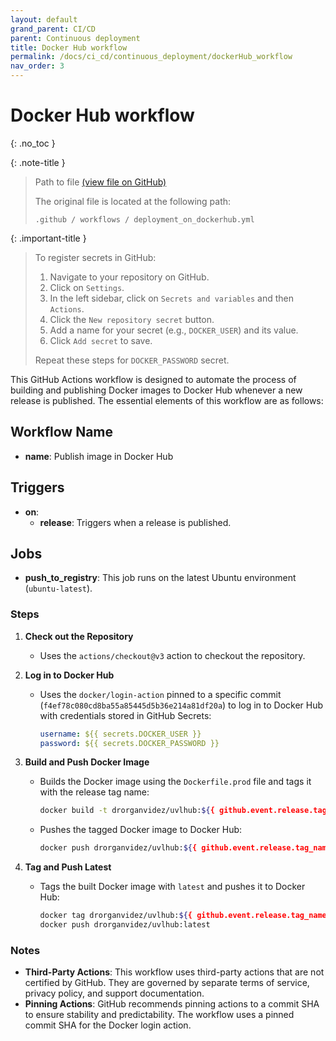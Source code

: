 ```yaml
---
layout: default
grand_parent: CI/CD
parent: Continuous deployment
title: Docker Hub workflow
permalink: /docs/ci_cd/continuous_deployment/dockerHub_workflow
nav_order: 3
---
```


# Docker Hub workflow
{: .no_toc }

{: .note-title }
>
> Path to file [(view file on GitHub)](https://github.com/diverso-lab/uvlhub/blob/main/.github/workflows/deployment.yml)
> 
> The original file is located at the following path:
>
> ```
> .github / workflows / deployment_on_dockerhub.yml 
> ```

{: .important-title }
> To register secrets in GitHub:
>
>1. Navigate to your repository on GitHub.
>2. Click on `Settings`.
>3. In the left sidebar, click on `Secrets and variables` and then `Actions`.
>4. Click the `New repository secret` button.
>5. Add a name for your secret (e.g., `DOCKER_USER`) and its value.
>6. Click `Add secret` to save.
> 
> Repeat these steps for  `DOCKER_PASSWORD` secret.

This GitHub Actions workflow is designed to automate the process of building and publishing Docker images to Docker Hub whenever a new release is published. The essential elements of this workflow are as follows:

## Workflow Name
- **name**: Publish image in Docker Hub

## Triggers
- **on**: 
  - **release**: Triggers when a release is published.

## Jobs
- **push_to_registry**: This job runs on the latest Ubuntu environment (`ubuntu-latest`).

### Steps
1. **Check out the Repository**
   - Uses the `actions/checkout@v3` action to checkout the repository.

2. **Log in to Docker Hub**
   - Uses the `docker/login-action` pinned to a specific commit (`f4ef78c080cd8ba55a85445d5b36e214a81df20a`) to log in to Docker Hub with credentials stored in GitHub Secrets:
     ```yaml
     username: ${{ secrets.DOCKER_USER }}
     password: ${{ secrets.DOCKER_PASSWORD }}
     ```

3. **Build and Push Docker Image**
   - Builds the Docker image using the `Dockerfile.prod` file and tags it with the release tag name:
     ```bash
     docker build -t drorganvidez/uvlhub:${{ github.event.release.tag_name }} -f Dockerfile.prod .
     ```
   - Pushes the tagged Docker image to Docker Hub:
     ```bash
     docker push drorganvidez/uvlhub:${{ github.event.release.tag_name }}
     ```

4. **Tag and Push Latest**
   - Tags the built Docker image with `latest` and pushes it to Docker Hub:
     ```bash
     docker tag drorganvidez/uvlhub:${{ github.event.release.tag_name }} drorganvidez/uvlhub:latest
     docker push drorganvidez/uvlhub:latest
     ```

### Notes
- **Third-Party Actions**: This workflow uses third-party actions that are not certified by GitHub. They are governed by separate terms of service, privacy policy, and support documentation.
- **Pinning Actions**: GitHub recommends pinning actions to a commit SHA to ensure stability and predictability. The workflow uses a pinned commit SHA for the Docker login action.